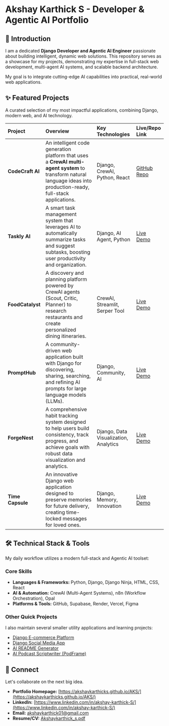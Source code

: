 # Akshay Karthick S - Developer & Agentic AI Portfolio

## 🚀 Introduction

I am a dedicated **Django Developer and Agentic AI Engineer** passionate about building intelligent, dynamic web solutions. This repository serves as a showcase for my projects, demonstrating my expertise in full-stack web development, multi-agent AI systems, and scalable backend architecture.

My goal is to integrate cutting-edge AI capabilities into practical, real-world web applications.

## ✨ Featured Projects

A curated selection of my most impactful applications, combining Django, modern web, and AI technology.

| Project | Overview | Key Technologies | Live/Repo Link |
| :--- | :--- | :--- | :--- |
| **CodeCraft AI** | An intelligent code generation platform that uses a **CrewAI multi-agent system** to transform natural language ideas into production-ready, full-stack applications. | Django, CrewAI, Python, React | [GitHub Repo](https://github.com/akshaykarthicks/CodeCraft-AI.git) |
| **Taskly AI** | A smart task management system that leverages AI to automatically summarize tasks and suggest subtasks, boosting user productivity and organization. | Django, AI Agent, Python | [Live Demo](https://taskly-ai-five.vercel.app/) |
| **FoodCatalyst** | A discovery and planning platform powered by CrewAI agents (Scout, Critic, Planner) to research restaurants and create personalized dining itineraries. | CrewAI, Streamlit, Serper Tool | [Live Demo](https://foodcatalyst.streamlit.app/) |
| **PromptHub** | A community-driven web application built with Django for discovering, sharing, searching, and refining AI prompts for large language models (LLMs). | Django, Community, AI | [Live Demo](https://prompthub-umber.vercel.app/) |
| **ForgeNest** | A comprehensive habit tracking system designed to help users build consistency, track progress, and achieve goals with robust data visualization and analytics. | Django, Data Visualization, Analytics | [Live Demo](https://forgenest.vercel.app/) |
| **Time Capsule** | An innovative Django web application designed to preserve memories for future delivery, creating time-locked messages for loved ones. | Django, Memory, Innovation | [Live Demo](https://time-capsule-xjtz.onrender.com) |

## 🛠️ Technical Stack & Tools

My daily workflow utilizes a modern full-stack and Agentic AI toolset:

### Core Skills
* **Languages & Frameworks:** Python, Django, Django Ninja, HTML, CSS, React
* **AI & Automation:** CrewAI (Multi-Agent Systems), n8n (Workflow Orchestration), Opal
* **Platforms & Tools:** GitHub, Supabase, Render, Vercel, Figma

### Other Quick Projects
I also maintain several smaller utility applications and learning projects:
* [Django E-commerce Platform](https://our-ecom.onrender.com/)
* [Django Social Media App](https://our-social.onrender.com)
* [AI README Generator](https://readme-maker-delta.vercel.app/)
* [AI Podcast Scriptwriter (PodFrame)](https://podframe.vercel.app/)

## 🔗 Connect

Let's collaborate on the next big idea.

* **Portfolio Homepage:** [https://akshaykarthicks.github.io/AKS/](https://akshaykarthicks.github.io/AKS/)
* **LinkedIn:** [https://www.linkedin.com/in/akshay-karthick-S/](https://www.linkedin.com/in/akshay-karthick-S/)
* **Email:** akshaykarthick01@gmail.com
* **Resume/CV:** [Akshaykarthick_s.pdf](Akshaykarthick_s.pdf)
